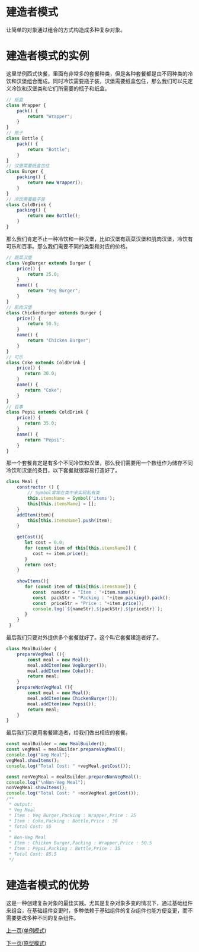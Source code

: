 # 建造者模式
让简单的对象通过组合的方式构造成多种复杂对象。
# 建造者模式的实例
这里举例西式快餐，里面有非常多的套餐种类，但是各种套餐都是由不同种类的冷饮和汉堡组合而成。同时冷饮需要瓶子装，汉堡需要纸盒包住，那么我们可以先定义冷饮和汉堡类和它们所需要的瓶子和纸盒。
```js
// 纸盒
class Wrapper {
    pack() {
        return "Wrapper";
    }
}
// 瓶子
class Bottle {
    pack() {
        return "Bottle";
    }
}
// 汉堡需要纸盒包住
class Burger {
    packing() {
        return new Wrapper();
    }
}
// 冷饮需要瓶子装
class ColdDrink {
    packing() {
        return new Bottle();
    }
}
```
那么我们肯定不止一种冷饮和一种汉堡，比如汉堡有蔬菜汉堡和肌肉汉堡，冷饮有可乐和百事。那么我们需要不同的类型和对应的价格。
```js
// 蔬菜汉堡
class VegBurger extends Burger {
    price() {
        return 25.0;
    }
    name() {
        return "Veg Burger";
    }
}
// 肌肉汉堡
class ChickenBurger extends Burger {
    price() {
        return 50.5;
    }
    name() {
        return "Chicken Burger";
    }
}
// 可乐
class Coke extends ColdDrink {
    price() {
       return 30.0;
    }
    name() {
       return "Coke";
    }
}
// 百事
class Pepsi extends ColdDrink {
    price() {
       return 35.0;
    }
    name() {
       return "Pepsi";
    }
}
```
那一个套餐肯定是有多个不同冷饮和汉堡，那么我们需要用一个数组作为储存不同冷饮和汉堡的条目，以下套餐就很容易打造好了。
```js
class Meal {
    constructor () {
        // Symbol常常在类中来实现私有类
        this.itemsName = Symbol('items');
        this[this.itemsName] = [];
    }
    addItem(item){
        this[this.itemsName].push(item);
    }
 
    getCost(){
       let cost = 0.0;
       for (const item of this[this.itemsName]) {
          cost += item.price();
       }        
       return cost;
    }
 
    showItems(){
       for (const item of this[this.itemsName]) {
          const  nameStr = "Item : "+item.name();
          const  packStr = "Packing : "+item.packing().pack();
          const  priceStr = "Price : "+item.price();
          console.log(`${nameStr},${packStr},${priceStr}`);
       }        
    }   
 }
```
最后我们只要对外提供多个套餐就好了。这个叫它套餐建造者好了。
```js
class MealBuilder {
    prepareVegMeal (){
        const meal = new Meal();
        meal.addItem(new VegBurger());
        meal.addItem(new Coke());
        return meal;
    }
    prepareNonVegMeal (){
        const meal = new Meal();
        meal.addItem(new ChickenBurger());
        meal.addItem(new Pepsi());
        return meal;
    }
}
```
最后我们只要用套餐建造者，给我们做出相应的套餐。
```js
const mealBuilder = new MealBuilder();
const vegMeal = mealBuilder.prepareVegMeal();
console.log("Veg Meal");
vegMeal.showItems();
console.log("Total Cost: " +vegMeal.getCost());

const nonVegMeal = mealBuilder.prepareNonVegMeal();
console.log("\nNon-Veg Meal");
nonVegMeal.showItems();
console.log("Total Cost: " +nonVegMeal.getCost());
/**
 * output:
 * Veg Meal
 * Item : Veg Burger,Packing : Wrapper,Price : 25
 * Item : Coke,Packing : Bottle,Price : 30
 * Total Cost: 55
 * 
 * Non-Veg Meal
 * Item : Chicken Burger,Packing : Wrapper,Price : 50.5
 * Item : Pepsi,Packing : Bottle,Price : 35
 * Total Cost: 85.5
 */
```

# 建造者模式的优势
这是一种创建复杂对象的最佳实践。尤其是复杂对象多变的情况下，通过基础组件来组合，在基础组件变更时，多种依赖于基础组件的复杂组件也能方便变更，而不需要更改多种不同的复杂组件。

[上一页(单例模式)](../singleton-pattern/README.md)

[下一页(原型模式)](../prototype-pattern/README.md)